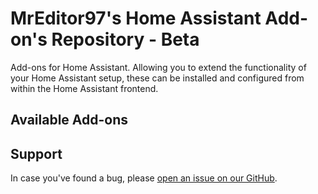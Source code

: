 # MrEditor97's Home Assistant Add-on's Repository - Beta

Add-ons for Home Assistant. Allowing you to extend the functionality of your Home Assistant setup, these can be installed and configured from within the Home Assistant frontend.

## Available Add-ons

## Support

In case you've found a bug, please [open an issue on our GitHub](issues).